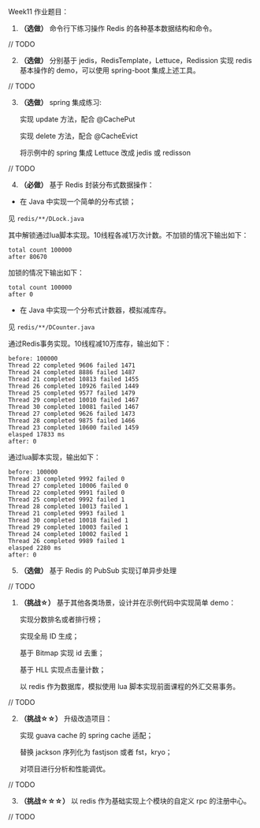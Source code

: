 Week11 作业题目：

1. **（选做）** 命令行下练习操作 Redis 的各种基本数据结构和命令。

// TODO

2. **（选做）** 分别基于 jedis，RedisTemplate，Lettuce，Redission 实现 redis 基本操作的 demo，可以使用 spring-boot 集成上述工具。

// TODO

3. **（选做）** spring 集成练习:

    实现 update 方法，配合 @CachePut

    实现 delete 方法，配合 @CacheEvict

    将示例中的 spring 集成 Lettuce 改成 jedis 或 redisson

// TODO

4. **（必做）** 基于 Redis 封装分布式数据操作：

* 在 Java 中实现一个简单的分布式锁；

见 `redis/**/DLock.java`

其中解锁通过lua脚本实现。10线程各减1万次计数。不加锁的情况下输出如下：

```
total count 100000
after 80670
```

加锁的情况下输出如下：

```
total count 100000
after 0
```

* 在 Java 中实现一个分布式计数器，模拟减库存。

见 `redis/**/DCounter.java`

通过Redis事务实现。10线程减10万库存，输出如下：

```
before: 100000
Thread 22 completed 9606 failed 1471
Thread 24 completed 8886 failed 1487
Thread 21 completed 10813 failed 1455
Thread 26 completed 10926 failed 1449
Thread 25 completed 9577 failed 1479
Thread 29 completed 10010 failed 1467
Thread 30 completed 10081 failed 1467
Thread 27 completed 9626 failed 1473
Thread 28 completed 9875 failed 1466
Thread 23 completed 10600 failed 1459
elasped 17833 ms
after: 0
```

通过lua脚本实现，输出如下：

```
before: 100000
Thread 23 completed 9992 failed 0
Thread 27 completed 10006 failed 0
Thread 22 completed 9991 failed 0
Thread 25 completed 9992 failed 1
Thread 28 completed 10013 failed 1
Thread 21 completed 9993 failed 1
Thread 30 completed 10018 failed 1
Thread 29 completed 10003 failed 1
Thread 24 completed 10002 failed 1
Thread 26 completed 9989 failed 1
elasped 2280 ms
after: 0
```

5. **（选做）** 基于 Redis 的 PubSub 实现订单异步处理

// TODO

1. **（挑战☆）** 基于其他各类场景，设计并在示例代码中实现简单 demo：

    实现分数排名或者排行榜；

    实现全局 ID 生成；
    
    基于 Bitmap 实现 id 去重；
    
    基于 HLL 实现点击量计数；
    
    以 redis 作为数据库，模拟使用 lua 脚本实现前面课程的外汇交易事务。

// TODO

2. **（挑战☆☆）** 升级改造项目：

    实现 guava cache 的 spring cache 适配；

    替换 jackson 序列化为 fastjson 或者 fst，kryo；
    
    对项目进行分析和性能调优。

// TODO

3. **（挑战☆☆☆）** 以 redis 作为基础实现上个模块的自定义 rpc 的注册中心。

// TODO
